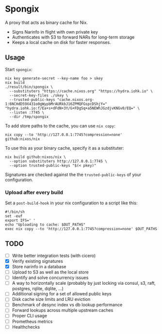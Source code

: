 # Spongix

A proxy that acts as binary cache for Nix.

* Signs Narinfo in flight with own private key
* Authenticates with S3 to forward NARs for long-term storage
* Keeps a local cache on disk for faster responses.

## Usage

Start `spongix`:

    nix key generate-secret --key-name foo > skey
    nix build
    ./result/bin/spongix \
      --substituters "https://cache.nixos.org" "https://hydra.iohk.io" \
      --secret-key-files ./skey \
      --trusted-public-keys "cache.nixos.org-1:6NCHdD59X431o0gWypbMrAURkbJ16ZPMQFGspcDShjY=" "hydra.iohk.io:f/Ea+s+dFdN+3Y/G+FDgSq+a5NEWhJGzdjvKNGv0/EQ=" \
      --listen :7745 \
      --dir /tmp/spongix

To add store paths to the cache, you can use `nix copy`:

    nix copy --to 'http://127.0.0.1:7745?compression=none' github:nixos/nix

To use this as your binary cache, specify it as a substituter:

    nix build github:nixos/nix \
      --option substituters http://127.0.0.1:7745 \
      --option trusted-public-keys "$(< pkey)"

Signatures are checked against the the `trusted-public-keys` of your
configuration.

### Upload after every build

Set a `post-build-hook` in your nix configuration to a script like this:

    #!/bin/sh
    set -euf
    export IFS=' '
    echo "Uploading to cache: $OUT_PATHS"
    exec nix copy --to 'http://127.0.0.1:7745?compression=none' $OUT_PATHS

## TODO

- [ ] Write better integration tests (with cicero)
- [x] Verify existing signatures
- [x] Store narinfo in a database
- [ ] Upload to S3 as well as the local store
- [ ] Identify and solve concurrency issues
- [ ] A way to horizontally scale (probably by just locking via consul, s3, raft, postgres, rqlite, dqlite, ...)
- [ ] Additional signing for a set of allowed public keys
- [ ] Disk cache size limits and LRU eviction
- [ ] Benchmark of desync index vs db lookup performance
- [ ] Forward lookups across multiple upstream caches
- [ ] Proper CLI usage
- [ ] Prometheus metrics
- [ ] Healthchecks
